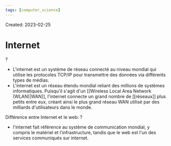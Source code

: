 ```yaml
---
tags: [computer_science] 
---
```

Created: 2023-02-25

# Internet
?
- L'internet est un système de réseau connecté au niveau mondial qui utilise les protocoles TCP/IP pour transmettre des données via différents types de médias.
- L'internet est un réseau étendu mondial reliant des millions de systèmes informatiques. Puisqu'il s'agit d'un [[Wireless Local Area Network (WLAN)|WAN]], l'internet connecte un grand nombre de [[réseaux]] plus petits entre eux, créant ainsi le plus grand réseau WAN utilisé par des milliards d'utilisateurs dans le monde.
<!--SR:!2023-03-26,12,248-->

Différence entre Internet et le web:
?
- l'internet fait référence au système de communication mondial, y compris le matériel et l'infrastructure, tandis que le web est l'un des services communiqués sur internet.
<!--SR:!2023-03-27,8,190-->